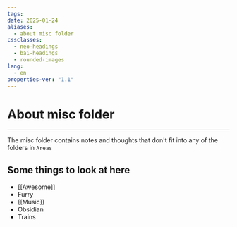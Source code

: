 ```yaml
---
tags: 
date: 2025-01-24
aliases:
  - about misc folder
cssclasses:
  - neo-headings
  - bai-headings
  - rounded-images
lang:
  - en
properties-ver: "1.1"
---
```

# About misc folder

***
The misc folder contains notes and thoughts that don't fit into any of the folders in `Areas`

## Some things to look at here
- [[Awesome]]
- Furry
- [[Music]]
- Obsidian
- Trains
